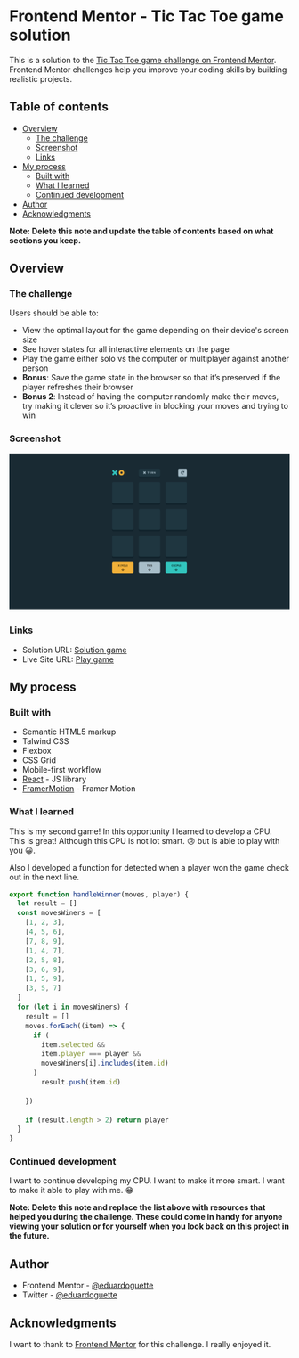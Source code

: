 # Frontend Mentor - Tic Tac Toe game solution

This is a solution to the [Tic Tac Toe game challenge on Frontend Mentor](https://www.frontendmentor.io/challenges/tic-tac-toe-game-Re7ZF_E2v). Frontend Mentor challenges help you improve your coding skills by building realistic projects. 

## Table of contents

- [Overview](#overview)
  - [The challenge](#the-challenge)
  - [Screenshot](#screenshot)
  - [Links](#links)
- [My process](#my-process)
  - [Built with](#built-with)
  - [What I learned](#what-i-learned)
  - [Continued development](#continued-development) 
- [Author](#author)
- [Acknowledgments](#acknowledgments)

**Note: Delete this note and update the table of contents based on what sections you keep.**

## Overview

### The challenge

Users should be able to:

- View the optimal layout for the game depending on their device's screen size
- See hover states for all interactive elements on the page
- Play the game either solo vs the computer or multiplayer against another person
- **Bonus**: Save the game state in the browser so that it’s preserved if the player refreshes their browser
- **Bonus 2**: Instead of having the computer randomly make their moves, try making it clever so it’s proactive in blocking your moves and trying to win

### Screenshot

![](./screenshots/dekstop-play.png)


### Links

- Solution URL: [Solution game](https://github.com/eduardoguette/tic-tac-toe--la-vieja-)
- Live Site URL: [Play game](https://tic-tac-toe-la-vieja.vercel.app/)

## My process

### Built with

- Semantic HTML5 markup
- Talwind CSS
- Flexbox
- CSS Grid
- Mobile-first workflow
- [React](https://reactjs.org/) - JS library
- [FramerMotion](https://www.framer.com/motion/) - Framer Motion


### What I learned

This is my second game! In this opportunity I learned to develop a CPU. This is great! Although this CPU is not lot smart. 😢 but is able to play with you 😀.

Also I developed a function for detected when a player won the game
check out in the next line. 


```js
export function handleWinner(moves, player) {
  let result = []
  const movesWiners = [
    [1, 2, 3],
    [4, 5, 6],
    [7, 8, 9],
    [1, 4, 7],
    [2, 5, 8],
    [3, 6, 9],
    [1, 5, 9],
    [3, 5, 7]
  ]
  for (let i in movesWiners) {
    result = []
    moves.forEach((item) => {
      if (
        item.selected &&
        item.player === player &&
        movesWiners[i].includes(item.id)
      )
        result.push(item.id)
        
    })

    if (result.length > 2) return player
  }
}
```
 

### Continued development

I want to continue developing my CPU. I want to make it more smart. I want to make it able to play with me. 😁
 

 

**Note: Delete this note and replace the list above with resources that helped you during the challenge. These could come in handy for anyone viewing your solution or for yourself when you look back on this project in the future.**

## Author

- Frontend Mentor - [@eduardoguette](https://www.frontendmentor.io/profile/eduardoguette) 
- Twitter - [@eduardoguette](https://www.twitter.com/eduardoguette)
 
 

## Acknowledgments
 
I want to thank to [Frontend Mentor](https://www.frontendmentor.io/) for this challenge. I really enjoyed it.

